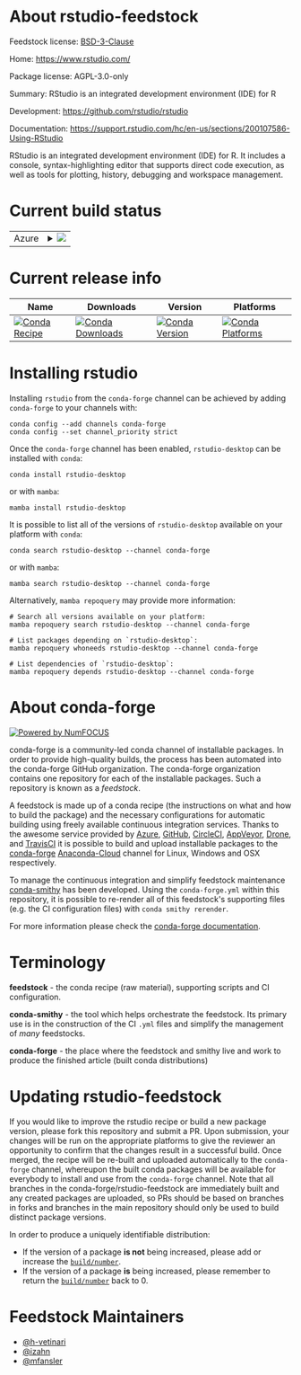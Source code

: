 About rstudio-feedstock
=======================

Feedstock license: [BSD-3-Clause](https://github.com/conda-forge/rstudio-feedstock/blob/main/LICENSE.txt)

Home: https://www.rstudio.com/

Package license: AGPL-3.0-only

Summary: RStudio is an integrated development environment (IDE) for R

Development: https://github.com/rstudio/rstudio

Documentation: https://support.rstudio.com/hc/en-us/sections/200107586-Using-RStudio

RStudio is an integrated development environment (IDE)
for R. It includes a console, syntax-highlighting
editor that supports direct code execution, as well
as tools for plotting, history, debugging and
workspace management.


Current build status
====================


<table>
    
  <tr>
    <td>Azure</td>
    <td>
      <details>
        <summary>
          <a href="https://dev.azure.com/conda-forge/feedstock-builds/_build/latest?definitionId=16220&branchName=main">
            <img src="https://dev.azure.com/conda-forge/feedstock-builds/_apis/build/status/rstudio-feedstock?branchName=main">
          </a>
        </summary>
        <table>
          <thead><tr><th>Variant</th><th>Status</th></tr></thead>
          <tbody><tr>
              <td>linux_64_nodejs16r_base4.2</td>
              <td>
                <a href="https://dev.azure.com/conda-forge/feedstock-builds/_build/latest?definitionId=16220&branchName=main">
                  <img src="https://dev.azure.com/conda-forge/feedstock-builds/_apis/build/status/rstudio-feedstock?branchName=main&jobName=linux&configuration=linux%20linux_64_nodejs16r_base4.2" alt="variant">
                </a>
              </td>
            </tr><tr>
              <td>linux_64_nodejs16r_base4.3</td>
              <td>
                <a href="https://dev.azure.com/conda-forge/feedstock-builds/_build/latest?definitionId=16220&branchName=main">
                  <img src="https://dev.azure.com/conda-forge/feedstock-builds/_apis/build/status/rstudio-feedstock?branchName=main&jobName=linux&configuration=linux%20linux_64_nodejs16r_base4.3" alt="variant">
                </a>
              </td>
            </tr><tr>
              <td>linux_64_nodejs18r_base4.2</td>
              <td>
                <a href="https://dev.azure.com/conda-forge/feedstock-builds/_build/latest?definitionId=16220&branchName=main">
                  <img src="https://dev.azure.com/conda-forge/feedstock-builds/_apis/build/status/rstudio-feedstock?branchName=main&jobName=linux&configuration=linux%20linux_64_nodejs18r_base4.2" alt="variant">
                </a>
              </td>
            </tr><tr>
              <td>linux_64_nodejs18r_base4.3</td>
              <td>
                <a href="https://dev.azure.com/conda-forge/feedstock-builds/_build/latest?definitionId=16220&branchName=main">
                  <img src="https://dev.azure.com/conda-forge/feedstock-builds/_apis/build/status/rstudio-feedstock?branchName=main&jobName=linux&configuration=linux%20linux_64_nodejs18r_base4.3" alt="variant">
                </a>
              </td>
            </tr><tr>
              <td>osx_64_nodejs16r_base4.2</td>
              <td>
                <a href="https://dev.azure.com/conda-forge/feedstock-builds/_build/latest?definitionId=16220&branchName=main">
                  <img src="https://dev.azure.com/conda-forge/feedstock-builds/_apis/build/status/rstudio-feedstock?branchName=main&jobName=osx&configuration=osx%20osx_64_nodejs16r_base4.2" alt="variant">
                </a>
              </td>
            </tr><tr>
              <td>osx_64_nodejs16r_base4.3</td>
              <td>
                <a href="https://dev.azure.com/conda-forge/feedstock-builds/_build/latest?definitionId=16220&branchName=main">
                  <img src="https://dev.azure.com/conda-forge/feedstock-builds/_apis/build/status/rstudio-feedstock?branchName=main&jobName=osx&configuration=osx%20osx_64_nodejs16r_base4.3" alt="variant">
                </a>
              </td>
            </tr><tr>
              <td>osx_64_nodejs18r_base4.2</td>
              <td>
                <a href="https://dev.azure.com/conda-forge/feedstock-builds/_build/latest?definitionId=16220&branchName=main">
                  <img src="https://dev.azure.com/conda-forge/feedstock-builds/_apis/build/status/rstudio-feedstock?branchName=main&jobName=osx&configuration=osx%20osx_64_nodejs18r_base4.2" alt="variant">
                </a>
              </td>
            </tr><tr>
              <td>osx_64_nodejs18r_base4.3</td>
              <td>
                <a href="https://dev.azure.com/conda-forge/feedstock-builds/_build/latest?definitionId=16220&branchName=main">
                  <img src="https://dev.azure.com/conda-forge/feedstock-builds/_apis/build/status/rstudio-feedstock?branchName=main&jobName=osx&configuration=osx%20osx_64_nodejs18r_base4.3" alt="variant">
                </a>
              </td>
            </tr>
          </tbody>
        </table>
      </details>
    </td>
  </tr>
</table>

Current release info
====================

| Name | Downloads | Version | Platforms |
| --- | --- | --- | --- |
| [![Conda Recipe](https://img.shields.io/badge/recipe-rstudio--desktop-green.svg)](https://anaconda.org/conda-forge/rstudio-desktop) | [![Conda Downloads](https://img.shields.io/conda/dn/conda-forge/rstudio-desktop.svg)](https://anaconda.org/conda-forge/rstudio-desktop) | [![Conda Version](https://img.shields.io/conda/vn/conda-forge/rstudio-desktop.svg)](https://anaconda.org/conda-forge/rstudio-desktop) | [![Conda Platforms](https://img.shields.io/conda/pn/conda-forge/rstudio-desktop.svg)](https://anaconda.org/conda-forge/rstudio-desktop) |

Installing rstudio
==================

Installing `rstudio` from the `conda-forge` channel can be achieved by adding `conda-forge` to your channels with:

```
conda config --add channels conda-forge
conda config --set channel_priority strict
```

Once the `conda-forge` channel has been enabled, `rstudio-desktop` can be installed with `conda`:

```
conda install rstudio-desktop
```

or with `mamba`:

```
mamba install rstudio-desktop
```

It is possible to list all of the versions of `rstudio-desktop` available on your platform with `conda`:

```
conda search rstudio-desktop --channel conda-forge
```

or with `mamba`:

```
mamba search rstudio-desktop --channel conda-forge
```

Alternatively, `mamba repoquery` may provide more information:

```
# Search all versions available on your platform:
mamba repoquery search rstudio-desktop --channel conda-forge

# List packages depending on `rstudio-desktop`:
mamba repoquery whoneeds rstudio-desktop --channel conda-forge

# List dependencies of `rstudio-desktop`:
mamba repoquery depends rstudio-desktop --channel conda-forge
```


About conda-forge
=================

[![Powered by
NumFOCUS](https://img.shields.io/badge/powered%20by-NumFOCUS-orange.svg?style=flat&colorA=E1523D&colorB=007D8A)](https://numfocus.org)

conda-forge is a community-led conda channel of installable packages.
In order to provide high-quality builds, the process has been automated into the
conda-forge GitHub organization. The conda-forge organization contains one repository
for each of the installable packages. Such a repository is known as a *feedstock*.

A feedstock is made up of a conda recipe (the instructions on what and how to build
the package) and the necessary configurations for automatic building using freely
available continuous integration services. Thanks to the awesome service provided by
[Azure](https://azure.microsoft.com/en-us/services/devops/), [GitHub](https://github.com/),
[CircleCI](https://circleci.com/), [AppVeyor](https://www.appveyor.com/),
[Drone](https://cloud.drone.io/welcome), and [TravisCI](https://travis-ci.com/)
it is possible to build and upload installable packages to the
[conda-forge](https://anaconda.org/conda-forge) [Anaconda-Cloud](https://anaconda.org/)
channel for Linux, Windows and OSX respectively.

To manage the continuous integration and simplify feedstock maintenance
[conda-smithy](https://github.com/conda-forge/conda-smithy) has been developed.
Using the ``conda-forge.yml`` within this repository, it is possible to re-render all of
this feedstock's supporting files (e.g. the CI configuration files) with ``conda smithy rerender``.

For more information please check the [conda-forge documentation](https://conda-forge.org/docs/).

Terminology
===========

**feedstock** - the conda recipe (raw material), supporting scripts and CI configuration.

**conda-smithy** - the tool which helps orchestrate the feedstock.
                   Its primary use is in the construction of the CI ``.yml`` files
                   and simplify the management of *many* feedstocks.

**conda-forge** - the place where the feedstock and smithy live and work to
                  produce the finished article (built conda distributions)


Updating rstudio-feedstock
==========================

If you would like to improve the rstudio recipe or build a new
package version, please fork this repository and submit a PR. Upon submission,
your changes will be run on the appropriate platforms to give the reviewer an
opportunity to confirm that the changes result in a successful build. Once
merged, the recipe will be re-built and uploaded automatically to the
`conda-forge` channel, whereupon the built conda packages will be available for
everybody to install and use from the `conda-forge` channel.
Note that all branches in the conda-forge/rstudio-feedstock are
immediately built and any created packages are uploaded, so PRs should be based
on branches in forks and branches in the main repository should only be used to
build distinct package versions.

In order to produce a uniquely identifiable distribution:
 * If the version of a package **is not** being increased, please add or increase
   the [``build/number``](https://docs.conda.io/projects/conda-build/en/latest/resources/define-metadata.html#build-number-and-string).
 * If the version of a package **is** being increased, please remember to return
   the [``build/number``](https://docs.conda.io/projects/conda-build/en/latest/resources/define-metadata.html#build-number-and-string)
   back to 0.

Feedstock Maintainers
=====================

* [@h-vetinari](https://github.com/h-vetinari/)
* [@izahn](https://github.com/izahn/)
* [@mfansler](https://github.com/mfansler/)

